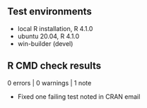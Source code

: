 ## Test environments
* local R installation, R 4.1.0
* ubuntu 20.04, R 4.1.0
* win-builder (devel)

## R CMD check results

0 errors | 0 warnings | 1 note

* Fixed one failing test noted in CRAN email
